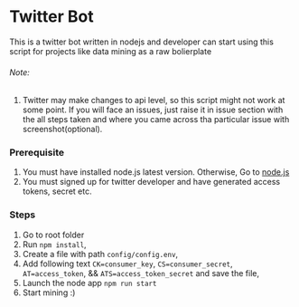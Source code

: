 # Twitter Bot
This is a twitter bot written in nodejs and developer can start using this script for projects like data mining as a raw bolierplate

###### Note:
1. Twitter may make changes to api level, so this script might not work at some point. If you will face an issues, just raise it in issue section with the all steps taken and where you came across tha particular issue with screenshot(optional).

### Prerequisite 
1. You must have installed node.js latest version. Otherwise, Go to [node.js](https://nodejs.org/en/)
2. You must signed up for twitter developer and have generated access tokens, secret etc.

### Steps
1. Go to root folder
2. Run `npm install`,
3. Create a file with path `config/config.env`,
4. Add following text `CK=consumer_key`, `CS=consumer_secret`, `AT=access_token`, && `ATS=access_token_secret` and save the file,
6. Launch the node app `npm run start`
7. Start mining :)